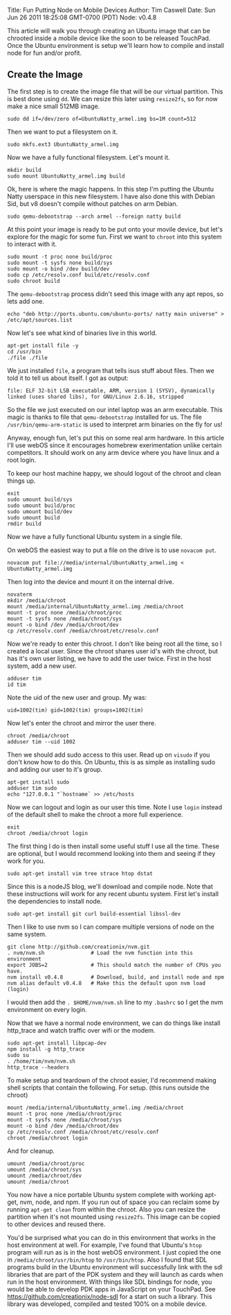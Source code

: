 Title: Fun Putting Node on Mobile Devices
Author: Tim Caswell
Date: Sun Jun 26 2011 18:25:08 GMT-0700 (PDT)
Node: v0.4.8

This article will walk you through creating an Ubuntu image that can be chrooted inside a mobile device like the soon to be released TouchPad.  Once the Ubuntu environment is setup we'll learn how to compile and install node for fun and/or profit.

## Create the Image

The first step is to create the image file that will be our virtual partition.  This is best done using `dd`.  We can resize this later using `resize2fs`, so for now make a nice small 512MB image.

    sudo dd if=/dev/zero of=UbuntuNatty_armel.img bs=1M count=512

Then we want to put a filesystem on it.

    sudo mkfs.ext3 UbuntuNatty_armel.img

Now we have a fully functional filesystem.  Let's mount it.

    mkdir build
    sudo mount UbuntuNatty_armel.img build

Ok, here is where the magic happens.  In this step I'm putting the Ubuntu Natty userspace in this new filesystem.  I have also done this with Debian Sid, but v8 doesn't compile without patches on arm Debian.

    sudo qemu-debootstrap --arch armel --foreign natty build

At this point your image is ready to be put onto your movile device, but let's explore for the magic for some fun.  First we want to `chroot` into this system to interact with it.

    sudo mount -t proc none build/proc
    sudo mount -t sysfs none build/sys
    sudo mount -o bind /dev build/dev
    sudo cp /etc/resolv.conf build/etc/resolv.conf
    sudo chroot build

The `qemu-debootstrap` process didn't seed this image with any apt repos, so lets add one.

    echo "deb http://ports.ubuntu.com/ubuntu-ports/ natty main universe" > /etc/apt/sources.list

Now let's see what kind of binaries live in this world.

    apt-get install file -y
    cd /usr/bin
    ./file ./file

We just installed `file`, a program that tells isus stuff about files.  Then we told it to tell us about itself.  I got as output:

    file: ELF 32-bit LSB executable, ARM, version 1 (SYSV), dynamically linked (uses shared libs), for GNU/Linux 2.6.16, stripped

So the file we just executed on our intel laptop was an arm executable.  This magic is thanks to 
 file that `qemu-debootstrap` installed for us.  The file `/usr/bin/qemu-arm-static` is used to interpret arm binaries on the fly for us!

Anyway, enough fun, let's put this on some real arm hardware.  In this article I'll use webOS since it encourages homebrew exerimentation unlike certain competitors.  It should work on any arm device where you have linux and a root login.

To keep our host machine happy, we should logout of the chroot and clean things up.

    exit
    sudo umount build/sys
    sudo umount build/proc
    sudo umount build/dev
    sudo umount build
    rmdir build

Now we have a fully functional Ubuntu system in a single file.

On webOS the easiest way to put a file on the drive is to use `novacom put`.

    novacom put file://media/internal/UbuntuNatty_armel.img < UbuntuNatty_armel.img

Then log into the device and mount it on the internal drive.

    novaterm
    mkdir /media/chroot
    mount /media/internal/UbuntuNatty_armel.img /media/chroot
    mount -t proc none /media/chroot/proc
    mount -t sysfs none /media/chroot/sys
    mount -o bind /dev /media/chroot/dev
    cp /etc/resolv.conf /media/chroot/etc/resolv.conf

Now we're ready to enter this chroot. I don't like being root all the time, so I created a local user. Since the chroot shares user id's with the chroot, but has it's own user listing, we have to add the user twice.  First in the host system, add a new user.

    adduser tim
    id tim

Note the uid of the new user and group.  My was:

    uid=1002(tim) gid=1002(tim) groups=1002(tim)

Now let's enter the chroot and mirror the user there.

    chroot /media/chroot
    adduser tim --uid 1002

Then we should add sudo access to this user.  Read up on `visudo` if you don't know how to do this.  On Ubuntu, this is as simple as installing sudo and adding our user to it's group.  

    apt-get install sudo
    adduser tim sudo
    echo "127.0.0.1 "`hostname` >> /etc/hosts

Now we can logout and login as our user this time.  Note I use `login` instead of the default shell to make the chroot a more full experience.

    exit
    chroot /media/chroot login

The first thing I do is then install some useful stuff I use all the time.  These are optional, but I would recommend looking into them and seeing if they work for you.

    sudo apt-get install vim tree strace htop dstat

Since this is a nodeJS blog, we'll download and compile node.  Note that these instructions will work for any recent ubuntu system.  First let's install the dependencies to install node.

    sudo apt-get install git curl build-essential libssl-dev

Then I like to use nvm so I can compare multiple versions of node on the same system.

    git clone http://github.com/creationix/nvm.git
    . nvm/nvm.sh               # Load the nvm function into this environment
    export JOBS=2              # This should match the number of CPUs you have.
    nvm install v0.4.8         # Download, build, and install node and npm
    nvm alias default v0.4.8   # Make this the default upon nvm load (login)

I would then add the `. $HOME/nvm/nvm.sh` line to my `.bashrc` so I get the nvm environment on every login.

Now that we have a normal node environment, we can do things like install http_trace and watch traffic over wifi or the modem.

    sudo apt-get install libpcap-dev
    npm install -g http_trace
    sudo su
    . /home/tim/nvm/nvm.sh
    http_trace --headers

To make setup and teardown of the chroot easier, I'd recommend making shell scripts that contain the following.  For setup. (this runs outside the chroot)

    mount /media/internal/UbuntuNatty_armel.img /media/chroot
    mount -t proc none /media/chroot/proc
    mount -t sysfs none /media/chroot/sys
    mount -o bind /dev /media/chroot/dev
    cp /etc/resolv.conf /media/chroot/etc/resolv.conf
    chroot /media/chroot login

And for cleanup.

    umount /media/chroot/proc
    umount /media/chroot/sys
    umount /media/chroot/dev
    umount /media/chroot

You now have a nice portable Ubuntu system complete with working apt-get, nvm, node, and npm. If you run out of space you can reclaim some by running `apt-get clean` from within the chroot.  Also you can resize the partition when it's not mounted using `resize2fs`.  This image can be copied to other devices and reused there.

You'd be surprised what you can do in this environment that works in the host environment at well.  For example, I've found that Ubuntu's `htop` program will run as is in the host webOS environment.  I just copied the one in `/media/chroot/usr/bin/htop` to `/usr/bin/htop`.  Also I found that SDL programs build in the Ubuntu environment will successfully link with the sdl libraries that are part of the PDK system and they will launch as cards when run in the host environment.  With things like SDL bindings for node, you would be able to develop PDK apps in JavaScript on your TouchPad. See <https://github.com/creationix/node-sdl> for a start on such a library.  This library was developed, compiled and tested 100% on a mobile device.



